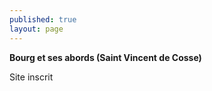 ```yaml
---
published: true
layout: page
---
```

**Bourg et ses abords (Saint Vincent de Cosse)**

Site inscrit
